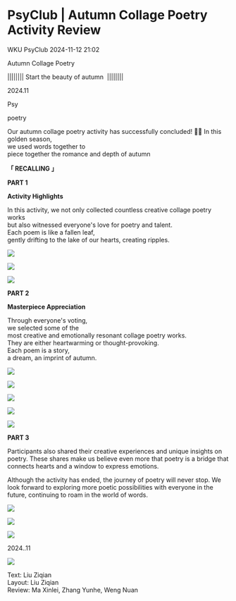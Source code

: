 # PsyClub | Autumn Collage Poetry Activity Review
WKU PsyClub  2024-11-12 21:02

Autumn Collage Poetry

||||||||  Start the beauty of autumn   ||||||||

2024.11

Psy

poetry

Our autumn collage poetry activity has successfully concluded! 🎉📜 In this golden season,  
we used words together to  
piece together the romance and depth of autumn

**「 RECALLING 」**

**PART 1**

**Activity Highlights**

In this activity, we not only collected countless creative collage poetry works  
but also witnessed everyone's love for poetry and talent.  
Each poem is like a fallen leaf,  
gently drifting to the lake of our hearts, creating ripples.

![](8fd806d15a473e2c4ee2e3c9fa66ee27.jpeg)

![](26f30c2f795ee72df8e5e5dcd1abd42e.jpeg)

![](3525722be2080f3c97d364c8f726da8b.jpeg)

**PART 2**

**Masterpiece Appreciation**

Through everyone's voting,  
we selected some of the  
most creative and emotionally resonant collage poetry works.  
They are either heartwarming or thought-provoking.  
Each poem is a story,  
a dream, an imprint of autumn.

![](15cb29d164a495ae8fb6c983afba37ae.jpeg)

![](6ec585bbf4125a31af93f0c8e658ee8a.jpeg)

![](8594677d8ba479feff4f46520ef2dafd.jpeg)

![](c20ea1816f078ccba80ae9fa621e847b.jpeg)

![](4bd555bffb5b6689e2f899198a31a49b.jpeg)

**PART 3**

Participants also shared their creative experiences and unique insights on poetry. These shares make us believe even more that poetry is a bridge that connects hearts and a window to express emotions.

Although the activity has ended, the journey of poetry will never stop. We look forward to exploring more poetic possibilities with everyone in the future, continuing to roam in the world of words.

![](3e09c750510c546f7545023a99cc2eb5.jpeg)

![](5abdb828b7600161b1c55aa66ed95fbf.jpeg)

![](6ff5f6d921b9284784576793bb98e974.jpeg)

2024..11

![](c72d5dafebd8caf2c3c08e9ce9dfa964.png)

Text: Liu Ziqian  
Layout: Liu Ziqian  
Review: Ma Xinlei, Zhang Yunhe, Weng Nuan